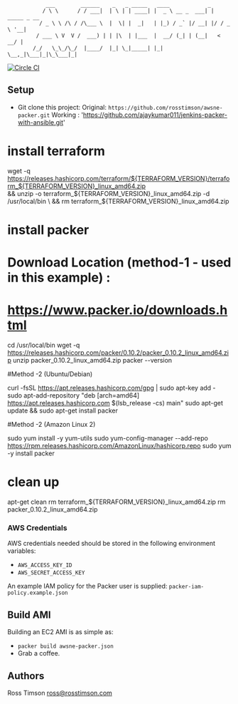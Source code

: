```
            ___        ______    _   _ _____   ____            _
           / \ \      / / ___|  | \ | | ____| |  _ \ __ _  ___| | _____ _ __
          / _ \ \ /\ / /\___ \  |  \| |  _|   | |_) / _` |/ __| |/ / _ \ '__|
         / ___ \ V  V /  ___) | | |\  | |___  |  __/ (_| | (__|   <  __/ |
        /_/   \_\_/\_/  |____/  |_| \_|_____| |_|   \__,_|\___|_|\_\___|_|

```

[![Circle CI](https://circleci.com/gh/rosstimson/awsne-packer.svg?style=svg)](https://circleci.com/gh/rosstimson/awsne-packer)

## Setup

* Git clone this project:
    Original: `https://github.com/rosstimson/awsne-packer.git`
    Working : 'https://github.com/ajaykumar011/jenkins-packer-with-ansible.git'

# install terraform
wget -q https://releases.hashicorp.com/terraform/${TERRAFORM_VERSION}/terraform_${TERRAFORM_VERSION}_linux_amd64.zip \
&& unzip -o terraform_${TERRAFORM_VERSION}_linux_amd64.zip -d /usr/local/bin \
&& rm terraform_${TERRAFORM_VERSION}_linux_amd64.zip

# install packer

# Download Location (method-1 - used in this example) :
# https://www.packer.io/downloads.html

cd /usr/local/bin
wget -q https://releases.hashicorp.com/packer/0.10.2/packer_0.10.2_linux_amd64.zip
unzip packer_0.10.2_linux_amd64.zip
packer --version

#Method -2 (Ubuntu/Debian)

curl -fsSL https://apt.releases.hashicorp.com/gpg | sudo apt-key add -
sudo apt-add-repository "deb [arch=amd64] https://apt.releases.hashicorp.com $(lsb_release -cs) main"
sudo apt-get update && sudo apt-get install packer


#Method -2 (Amazon Linux 2)

sudo yum install -y yum-utils
sudo yum-config-manager --add-repo https://rpm.releases.hashicorp.com/AmazonLinux/hashicorp.repo
sudo yum -y install packer

# clean up
apt-get clean
rm terraform_${TERRAFORM_VERSION}_linux_amd64.zip
rm packer_0.10.2_linux_amd64.zip


### AWS Credentials

AWS credentials needed should be stored in the following environment variables:

* `AWS_ACCESS_KEY_ID`
* `AWS_SECRET_ACCESS_KEY`

An example IAM policy for the Packer user is supplied:
`packer-iam-policy.example.json`

## Build AMI

Building an EC2 AMI is as simple as:

* `packer build awsne-packer.json`
* Grab a coffee.

## Authors

Ross Timson <ross@rosstimson.com>
